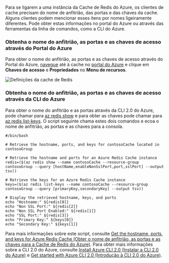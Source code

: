 Para se ligarem a uma instância da Cache de Redis do Azure, os clientes de cache precisam do nome de anfitrião, das portas e das chaves da cache. Alguns clientes podem mencionar esses itens por nomes ligeiramente diferentes. Pode obter estas informações no portal do Azure ou através das ferramentas da linha de comandos, como a CLI do Azure.

### <a name="retrieve-host-name-ports-and-access-keys-using-the-azure-portal"></a>Obtenha o nome do anfitrião, as portas e as chaves de acesso através do Portal do Azure
Para obter o nome do anfitrião, as portas e as chaves de acesso através do Portal do Azure, [navegue](../articles/redis-cache/cache-configure.md#configure-redis-cache-settings) até à cache no [portal do Azure](https://portal.azure.com) e clique em **Chaves de acesso** e **Propriedades** no **Menu de recursos**. 

![Definições da cache de Redis](media/redis-cache-access-keys/redis-cache-hostname-ports-keys.png)

### <a name="retrieve-host-name-ports-and-access-keys-using-azure-cli"></a>Obtenha o nome do anfitrião, as portas e as chaves de acesso através da CLI do Azure
Para obter o nome do anfitrião e as portas através da CLI 2.0 do Azure, pode chamar para [az redis show](https://docs.microsoft.com/cli/azure/redis#az_redis_show) e para obter as chaves pode chamar para [az redis list-keys](https://docs.microsoft.com/cli/azure/redis#az_redis_list_keys). O script seguinte chama estes dois comandos e ecoa o nome de anfitrião, as portas e as chaves para a consola.

```azurecli
#/bin/bash

# Retrieve the hostname, ports, and keys for contosoCache located in contosoGroup

# Retrieve the hostname and ports for an Azure Redis Cache instance
redis=($(az redis show --name contosoCache --resource-group contosoGroup --query [hostName,enableNonSslPort,port,sslPort] --output tsv))

# Retrieve the keys for an Azure Redis Cache instance
keys=($(az redis list-keys --name contosoCache --resource-group contosoGroup --query [primaryKey,secondaryKey] --output tsv))

# Display the retrieved hostname, keys, and ports
echo "Hostname:" ${redis[0]}
echo "Non SSL Port:" ${redis[2]}
echo "Non SSL Port Enabled:" ${redis[1]}
echo "SSL Port:" ${redis[3]}
echo "Primary Key:" ${keys[0]}
echo "Secondary Key:" ${keys[1]}
```

Para mais informações sobre este script, consulte [Get the hostname, ports, and keys for Azure Redis Cache (Obter o nome de anfitrião, as portas e as chaves para a Cache de Redis do Azure)](../articles/redis-cache/scripts/cache-keys-ports.md). Para obter mais informações sobre a CLI 2.0 do Azure, consulte [Install Azure CLI 2.0 (Instalar a CLI 2.0 do Azure)](https://docs.microsoft.com/cli/azure/install-azure-cli) e [Get started with Azure CLI 2.0 (Introdução à CLI 2.0 do Azure)](https://docs.microsoft.com/cli/azure/get-started-with-azure-cli).
